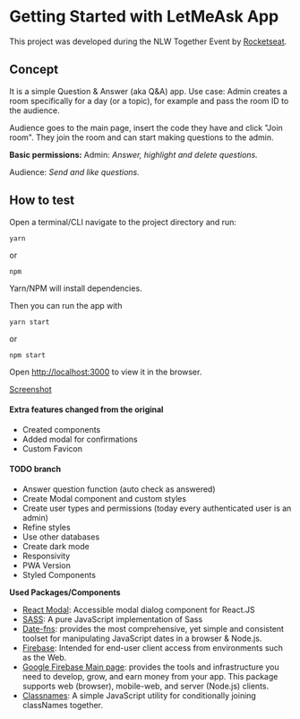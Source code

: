 # Getting Started with LetMeAsk App

This project was developed during the NLW Together Event by [Rocketseat](https://www.rocketseat.com.br).

## Concept

It is a simple Question & Answer (aka Q&A) app.
Use case:
Admin creates a room specifically for a day (or a topic), for example and pass the room ID to the audience.

Audience goes to the main page, insert the code they have and click "Join room".
They join the room and can start making questions to the admin.

**Basic permissions:**
Admin: _Answer, highlight and delete questions._

Audience: _Send and like questions._

## How to test

Open a terminal/CLI navigate to the project directory and run:

`yarn`

or

`npm`

Yarn/NPM will install dependencies.

Then you can run the app with

`yarn start`

or

`npm start`

Open [http://localhost:3000](http://localhost:3000) to view it in the browser.

[Screenshot](https://github.com/luizmn/nlw6-letmeask/blob/master/src/assets/images/letmeask_screenshot.jpg)

#### Extra features changed from the original

- Created components
- Added modal for confirmations
- Custom Favicon

#### TODO branch

- Answer question function (auto check as answered)
- Create Modal component and custom styles
- Create user types and permissions (today every authenticated user is an admin)
- Refine styles
- Use other databases
- Create dark mode
- Responsivity
- PWA Version
- Styled Components

**Used Packages/Components**

- [React Modal](https://www.npmjs.com/package/react-modal): Accessible modal dialog component for React.JS
- [SASS](https://www.npmjs.com/package/sass): A pure JavaScript implementation of Sass
- [Date-fns](https://www.npmjs.com/package/date-fns): provides the most comprehensive, yet simple and consistent toolset
  for manipulating JavaScript dates in a browser & Node.js.
- [Firebase](https://www.npmjs.com/package/firebase): Intended for end-user client access from environments such as the Web.
- [Google Firebase Main page](https://firebase.google.com): provides the tools and infrastructure you need to develop, grow, and earn money from your app. This package supports web (browser), mobile-web, and server (Node.js) clients.
- [Classnames](https://www.npmjs.com/package/classnames): A simple JavaScript utility for conditionally joining classNames together.

